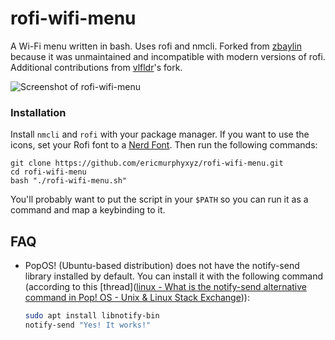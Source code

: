 # rofi-wifi-menu

A Wi-Fi menu written in bash. Uses rofi and nmcli. Forked from [zbaylin](https://github.com/zbaylin/rofi-wifi-menu) because it was unmaintained and incompatible with modern versions of rofi. Additional contributions from [vlfldr](https://github.com/vlfldr/rofi-wifi-menu)'s fork.

![Screenshot of rofi-wifi-menu](https://user-images.githubusercontent.com/19492564/147341323-3c5cfd08-1f66-4555-b21f-038f063bcf44.png)

### Installation

Install `nmcli` and `rofi` with your package manager. If you want to use the icons, set your Rofi font to a [Nerd Font](https://github.com/ryanoasis/nerd-fonts). Then run the following commands:

```
git clone https://github.com/ericmurphyxyz/rofi-wifi-menu.git
cd rofi-wifi-menu
bash "./rofi-wifi-menu.sh"
```

You'll probably want to put the script in your `$PATH` so you can run it as a command and map a keybinding to it.

## FAQ

- PopOS! (Ubuntu-based distribution) does not have the notify-send library installed by default. You can install it with the following command (according to this [thread]([linux - What is the notify-send alternative command in Pop! OS - Unix &amp; Linux Stack Exchange](https://unix.stackexchange.com/questions/685247/what-is-the-notify-send-alternative-command-in-pop-os))):
  
  ```bash
  sudo apt install libnotify-bin
  notify-send "Yes! It works!"  
  ```
